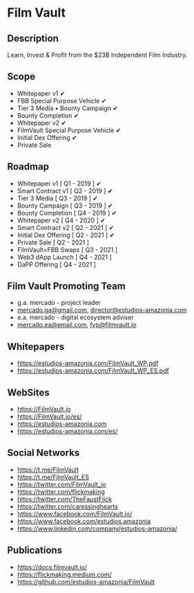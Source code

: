 Film Vault
=====================

Description
-----
Learn, Invest & Profit from the $23B Independent Film Industry.

Scope
-----
 - Whitepaper v1  ✔
 - FBB Special Purpose Vehicle ✔
 - Tier 3 Media • Bounty Campaign  ✔
 - Bounty Completion ✔
 - Whitepaper v2 ✔
 - FilmVault Special Purpose Vehicle ✔
 - Initial Dex Offering ✔
 - Private Sale

 Roadmap
 ------
 - Whitepaper v1        [ Q1 - 2019 ] ✔
 - Smart Contract v1    [ Q2 - 2019 ] ✔
 - Tier 3 Media         [ Q3 - 2019 ] ✔
 - Bounty Campaign      [ Q3 - 2019 ] ✔
 - Bounty Completion    [ Q4 - 2019 ] ✔
 - Whitepaper v2        [ Q4 - 2020 ] ✔
 - Smart Contract v2    [ Q2 - 2021 ] ✔
 - Initial Dex Offering [ Q2 - 2021 ] ✔
 - Private Sale         [ Q2 - 2021 ]
 - FilmVault=FBB Swaps  [ Q3 - 2021 ]
 - Web3 dApp Launch     [ Q4 - 2021 ]
 - DaPP Offering        [ Q4 - 2021 ]


 Film Vault Promoting Team
 ------------------
 - g.a. mercado - project leader
 - mercado.ga@gmail.com, director@estudios-amazonia.com
 - e.a. mercado - digital ecosystem adviser
 - mercado.ea@email.com, fvp@filmvault.io

 Whitepapers
 -----------
 - https://estudios-amazonia.com/FilmVault_WP.pdf
 - https://estudios-amazonia.com/FilmVault_WP_ES.pdf

 WebSites
 ---------------
 - https://FilmVault.io
 - https://FilmVault.io/es/
 - https://estudios-amazonia.com
 - https://estudios-amazonia.com/es/

 Social Networks
 ---------------
 - https://t.me/FilmVault
 - https://t.me/FilmVault_ES
 - https://twitter.com/FilmVault_io
 - https://twitter.com/flickmaking
 - https://twitter.com/TheFaustFlick
 - https://twitter.com/caressinghearts
 - https://www.facebook.com/FilmVault.io/
 - https://www.facebook.com/estudios.amazonia
 - https://www.linkedin.com/company/estudios-amazonia/

 Publications
 ------------
 - https://docs.filmvault.io/
 - https://flickmaking.medium.com/
 - https://github.com/estudios-amazonia/FilmVault
